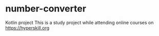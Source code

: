 # number-converter
Kotlin project
This is a study project while attending online courses on https://hyperskill.org
